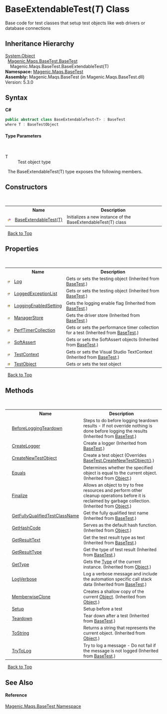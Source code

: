# BaseExtendableTest(*T*) Class
 

Base code for test classes that setup test objects like web drivers or database connections


## Inheritance Hierarchy
<a href="http://msdn2.microsoft.com/en-us/library/e5kfa45b" target="_blank">System.Object</a><br />&nbsp;&nbsp;<a href="MAQS_5/BaseTest_AUTOGENERATED/BaseTest_Class">Magenic.Maqs.BaseTest.BaseTest</a><br />&nbsp;&nbsp;&nbsp;&nbsp;Magenic.Maqs.BaseTest.BaseExtendableTest(T)<br />
**Namespace:**&nbsp;<a href="MAQS_5/BaseTest_AUTOGENERATED/Magenic-Maqs-BaseTest_Namespace">Magenic.Maqs.BaseTest</a><br />**Assembly:**&nbsp;Magenic.Maqs.BaseTest (in Magenic.Maqs.BaseTest.dll) Version: 5.3.0

## Syntax

**C#**<br />
``` C#
public abstract class BaseExtendableTest<T> : BaseTest
where T : BaseTestObject

```


#### Type Parameters
&nbsp;<dl><dt>T</dt><dd>Test object type</dd></dl>&nbsp;
The BaseExtendableTest(T) type exposes the following members.


## Constructors
&nbsp;<table><tr><th></th><th>Name</th><th>Description</th></tr><tr><td>![Protected method](media/protmethod.gif "Protected method")</td><td><a href="MAQS_5/BaseTest_AUTOGENERATED/BaseExtendableTest('T')_Constructor">BaseExtendableTest(T)</a></td><td>
Initializes a new instance of the BaseExtendableTest(T) class</td></tr></table>&nbsp;
<a href="#baseextendabletest(*t*)-class">Back to Top</a>

## Properties
&nbsp;<table><tr><th></th><th>Name</th><th>Description</th></tr><tr><td>![Public property](media/pubproperty.gif "Public property")</td><td><a href="MAQS_5/BaseTest_AUTOGENERATED/BaseTest-Log_Property">Log</a></td><td>
Gets or sets the testing object
 (Inherited from <a href="MAQS_5/BaseTest_AUTOGENERATED/BaseTest_Class">BaseTest</a>.)</td></tr><tr><td>![Public property](media/pubproperty.gif "Public property")</td><td><a href="MAQS_5/BaseTest_AUTOGENERATED/BaseTest-LoggedExceptionList_Property">LoggedExceptionList</a></td><td>
Gets or sets the testing object
 (Inherited from <a href="MAQS_5/BaseTest_AUTOGENERATED/BaseTest_Class">BaseTest</a>.)</td></tr><tr><td>![Protected property](media/protproperty.gif "Protected property")</td><td><a href="MAQS_5/BaseTest_AUTOGENERATED/BaseTest-LoggingEnabledSetting_Property">LoggingEnabledSetting</a></td><td>
Gets the logging enable flag
 (Inherited from <a href="MAQS_5/BaseTest_AUTOGENERATED/BaseTest_Class">BaseTest</a>.)</td></tr><tr><td>![Public property](media/pubproperty.gif "Public property")</td><td><a href="MAQS_5/BaseTest_AUTOGENERATED/BaseTest-ManagerStore_Property">ManagerStore</a></td><td>
Gets the driver store
 (Inherited from <a href="MAQS_5/BaseTest_AUTOGENERATED/BaseTest_Class">BaseTest</a>.)</td></tr><tr><td>![Public property](media/pubproperty.gif "Public property")</td><td><a href="MAQS_5/BaseTest_AUTOGENERATED/BaseTest-PerfTimerCollection_Property">PerfTimerCollection</a></td><td>
Gets or sets the performance timer collection for a test
 (Inherited from <a href="MAQS_5/BaseTest_AUTOGENERATED/BaseTest_Class">BaseTest</a>.)</td></tr><tr><td>![Public property](media/pubproperty.gif "Public property")</td><td><a href="MAQS_5/BaseTest_AUTOGENERATED/BaseTest-SoftAssert_Property">SoftAssert</a></td><td>
Gets or sets the SoftAssert objects
 (Inherited from <a href="MAQS_5/BaseTest_AUTOGENERATED/BaseTest_Class">BaseTest</a>.)</td></tr><tr><td>![Public property](media/pubproperty.gif "Public property")</td><td><a href="MAQS_5/BaseTest_AUTOGENERATED/BaseTest-TestContext_Property">TestContext</a></td><td>
Gets or sets the Visual Studio TextContext
 (Inherited from <a href="MAQS_5/BaseTest_AUTOGENERATED/BaseTest_Class">BaseTest</a>.)</td></tr><tr><td>![Protected property](media/protproperty.gif "Protected property")</td><td><a href="MAQS_5/BaseTest_AUTOGENERATED/BaseExtendableTest('T')-TestObject_Property">TestObject</a></td><td>
Gets or sets the test object</td></tr></table>&nbsp;
<a href="#baseextendabletest(*t*)-class">Back to Top</a>

## Methods
&nbsp;<table><tr><th></th><th>Name</th><th>Description</th></tr><tr><td>![Protected method](media/protmethod.gif "Protected method")</td><td><a href="MAQS_5/BaseTest_AUTOGENERATED/BaseTest-BeforeLoggingTeardown_Method">BeforeLoggingTeardown</a></td><td>
Steps to do before logging teardown results - If not override nothing is done before logging the results
 (Inherited from <a href="MAQS_5/BaseTest_AUTOGENERATED/BaseTest_Class">BaseTest</a>.)</td></tr><tr><td>![Protected method](media/protmethod.gif "Protected method")</td><td><a href="MAQS_5/BaseTest_AUTOGENERATED/BaseTest-CreateLogger_Method">CreateLogger</a></td><td>
Create a logger
 (Inherited from <a href="MAQS_5/BaseTest_AUTOGENERATED/BaseTest_Class">BaseTest</a>.)</td></tr><tr><td>![Protected method](media/protmethod.gif "Protected method")</td><td><a href="MAQS_5/BaseTest_AUTOGENERATED/BaseExtendableTest('T')-CreateNewTestObject_Method">CreateNewTestObject</a></td><td>
Create a test object
 (Overrides <a href="MAQS_5/BaseTest_AUTOGENERATED/BaseTest-CreateNewTestObject_Method">BaseTest.CreateNewTestObject()</a>.)</td></tr><tr><td>![Public method](media/pubmethod.gif "Public method")</td><td><a href="http://msdn2.microsoft.com/en-us/library/bsc2ak47" target="_blank">Equals</a></td><td>
Determines whether the specified object is equal to the current object.
 (Inherited from <a href="http://msdn2.microsoft.com/en-us/library/e5kfa45b" target="_blank">Object</a>.)</td></tr><tr><td>![Protected method](media/protmethod.gif "Protected method")</td><td><a href="http://msdn2.microsoft.com/en-us/library/4k87zsw7" target="_blank">Finalize</a></td><td>
Allows an object to try to free resources and perform other cleanup operations before it is reclaimed by garbage collection.
 (Inherited from <a href="http://msdn2.microsoft.com/en-us/library/e5kfa45b" target="_blank">Object</a>.)</td></tr><tr><td>![Protected method](media/protmethod.gif "Protected method")</td><td><a href="MAQS_5/BaseTest_AUTOGENERATED/BaseTest-GetFullyQualifiedTestClassName_Method">GetFullyQualifiedTestClassName</a></td><td>
Get the fully qualified test name
 (Inherited from <a href="MAQS_5/BaseTest_AUTOGENERATED/BaseTest_Class">BaseTest</a>.)</td></tr><tr><td>![Public method](media/pubmethod.gif "Public method")</td><td><a href="http://msdn2.microsoft.com/en-us/library/zdee4b3y" target="_blank">GetHashCode</a></td><td>
Serves as the default hash function.
 (Inherited from <a href="http://msdn2.microsoft.com/en-us/library/e5kfa45b" target="_blank">Object</a>.)</td></tr><tr><td>![Protected method](media/protmethod.gif "Protected method")</td><td><a href="MAQS_5/BaseTest_AUTOGENERATED/BaseTest-GetResultText_Method">GetResultText</a></td><td>
Get the test result type as text
 (Inherited from <a href="MAQS_5/BaseTest_AUTOGENERATED/BaseTest_Class">BaseTest</a>.)</td></tr><tr><td>![Protected method](media/protmethod.gif "Protected method")</td><td><a href="MAQS_5/BaseTest_AUTOGENERATED/BaseTest-GetResultType_Method">GetResultType</a></td><td>
Get the type of test result
 (Inherited from <a href="MAQS_5/BaseTest_AUTOGENERATED/BaseTest_Class">BaseTest</a>.)</td></tr><tr><td>![Public method](media/pubmethod.gif "Public method")</td><td><a href="http://msdn2.microsoft.com/en-us/library/dfwy45w9" target="_blank">GetType</a></td><td>
Gets the <a href="http://msdn2.microsoft.com/en-us/library/42892f65" target="_blank">Type</a> of the current instance.
 (Inherited from <a href="http://msdn2.microsoft.com/en-us/library/e5kfa45b" target="_blank">Object</a>.)</td></tr><tr><td>![Protected method](media/protmethod.gif "Protected method")</td><td><a href="MAQS_5/BaseTest_AUTOGENERATED/BaseTest-LogVerbose_Method">LogVerbose</a></td><td>
Log a verbose message and include the automation specific call stack data
 (Inherited from <a href="MAQS_5/BaseTest_AUTOGENERATED/BaseTest_Class">BaseTest</a>.)</td></tr><tr><td>![Protected method](media/protmethod.gif "Protected method")</td><td><a href="http://msdn2.microsoft.com/en-us/library/57ctke0a" target="_blank">MemberwiseClone</a></td><td>
Creates a shallow copy of the current <a href="http://msdn2.microsoft.com/en-us/library/e5kfa45b" target="_blank">Object</a>.
 (Inherited from <a href="http://msdn2.microsoft.com/en-us/library/e5kfa45b" target="_blank">Object</a>.)</td></tr><tr><td>![Public method](media/pubmethod.gif "Public method")</td><td><a href="MAQS_5/BaseTest_AUTOGENERATED/BaseExtendableTest('T')-Setup_Method">Setup</a></td><td>
Setup before a test</td></tr><tr><td>![Public method](media/pubmethod.gif "Public method")</td><td><a href="MAQS_5/BaseTest_AUTOGENERATED/BaseTest-Teardown_Method">Teardown</a></td><td>
Tear down after a test
 (Inherited from <a href="MAQS_5/BaseTest_AUTOGENERATED/BaseTest_Class">BaseTest</a>.)</td></tr><tr><td>![Public method](media/pubmethod.gif "Public method")</td><td><a href="http://msdn2.microsoft.com/en-us/library/7bxwbwt2" target="_blank">ToString</a></td><td>
Returns a string that represents the current object.
 (Inherited from <a href="http://msdn2.microsoft.com/en-us/library/e5kfa45b" target="_blank">Object</a>.)</td></tr><tr><td>![Protected method](media/protmethod.gif "Protected method")</td><td><a href="MAQS_5/BaseTest_AUTOGENERATED/BaseTest-TryToLog_Method">TryToLog</a></td><td>
Try to log a message - Do not fail if the message is not logged
 (Inherited from <a href="MAQS_5/BaseTest_AUTOGENERATED/BaseTest_Class">BaseTest</a>.)</td></tr></table>&nbsp;
<a href="#baseextendabletest(*t*)-class">Back to Top</a>

## See Also


#### Reference
<a href="MAQS_5/BaseTest_AUTOGENERATED/Magenic-Maqs-BaseTest_Namespace">Magenic.Maqs.BaseTest Namespace</a><br />